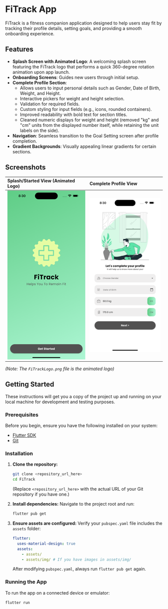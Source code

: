 # FiTrack App

FiTrack is a fitness companion application designed to help users stay fit by tracking their profile details, setting goals, and providing a smooth onboarding experience.

## Features

* **Splash Screen with Animated Logo**: A welcoming splash screen featuring the FiTrack logo that performs a quick 360-degree rotation animation upon app launch.
* **Onboarding Screens**: Guides new users through initial setup.
* **Complete Profile Section**:
    * Allows users to input personal details such as Gender, Date of Birth, Weight, and Height.
    * Interactive pickers for weight and height selection.
    * Validation for required fields.
    * Custom styling for input fields (e.g., icons, rounded containers).
    * Improved readability with bold text for section titles.
    * Cleaned numeric displays for weight and height (removed "kg" and "cm" units from the displayed number itself, while retaining the unit labels on the side).
* **Navigation**: Seamless transition to the Goal Setting screen after profile completion.
* **Gradient Backgrounds**: Visually appealing linear gradients for certain sections.

## Screenshots

| Splash/Started View (Animated Logo) | Complete Profile View |
| :---------------------------------- | :-------------------- |
| ![Splash Screen](Screenshots/StartedView.png) | ![Complete Profile](Screenshots/CompleteProfile.png) |

*(Note: The `FiTrackLogo.png` file is the animated logo)*

## Getting Started

These instructions will get you a copy of the project up and running on your local machine for development and testing purposes.

### Prerequisites

Before you begin, ensure you have the following installed on your system:

* [Flutter SDK](https://flutter.dev/docs/get-started/install)
* [Git](https://git-scm.com/book/en/v2/Getting-Started-Installing-Git)

### Installation

1.  **Clone the repository:**
    ```bash
    git clone <repository_url_here>
    cd FiTrack
    ```
    (Replace `<repository_url_here>` with the actual URL of your Git repository if you have one.)

2.  **Install dependencies:**
    Navigate to the project root and run:
    ```bash
    flutter pub get
    ```

3.  **Ensure assets are configured:**
    Verify your `pubspec.yaml` file includes the `assets` folder:
    ```yaml
    flutter:
      uses-material-design: true
      assets:
        - assets/
        - assets/img/ # If you have images in assets/img/
    ```
    After modifying `pubspec.yaml`, always run `flutter pub get` again.

### Running the App

To run the app on a connected device or emulator:

```bash
flutter run